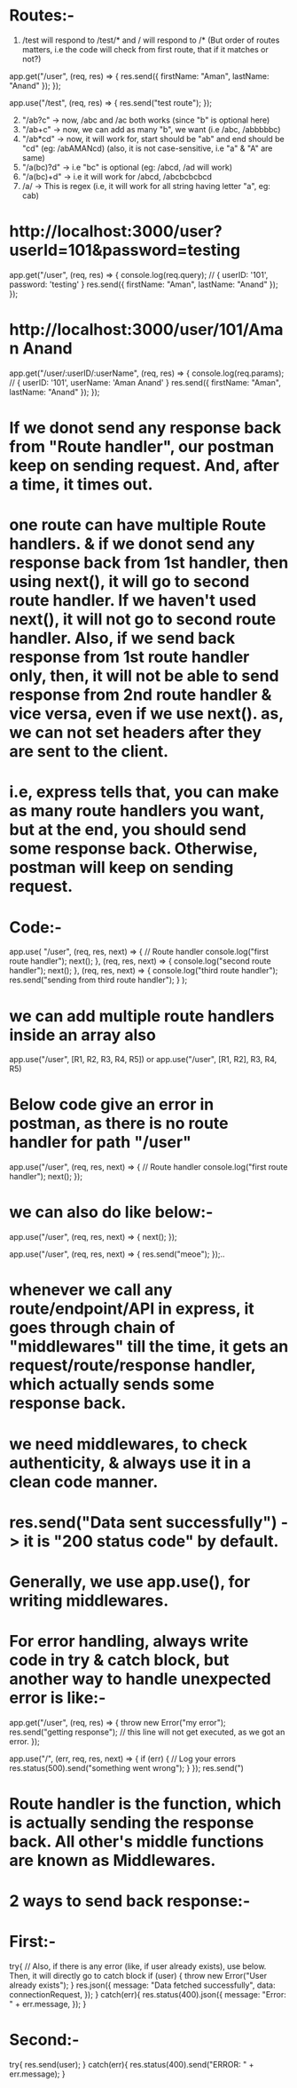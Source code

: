 # Routes:-

1. /test will respond to /test/*  and  / will respond to /*  (But order of routes matters, i.e the code will check from first route, that if it matches or not?) 

<!-- this will only handle GET call to /user -->
app.get("/user", (req, res) => {
  res.send({ firstName: "Aman", lastName: "Anand" });
});

<!-- this will match all HTTP method API call to /test (i.e GET, POST, PUT etc) -->
app.use("/test", (req, res) => {
  res.send("test route");
});

2. "/ab?c"  -> now, /abc and /ac both works (since "b" is optional here)
3. "/ab+c"  -> now, we can add as many "b", we want (i.e /abc, /abbbbbc)
4. "/ab*cd" -> now, it will work for, start should be "ab" and end should be "cd" (eg: /abAMANcd) (also, it is not case-sensitive, i.e "a" & "A" are same)
5. "/a(bc)?d" -> i.e "bc" is optional (eg: /abcd, /ad will work)
6. "/a(bc)+d" -> i.e it will work for /abcd, /abcbcbcbcd
7. /a/  -> This is regex (i.e, it will work for all string having letter "a", eg: cab)

<!-- req.query -->
# http://localhost:3000/user?userId=101&password=testing 

  app.get("/user", (req, res) => {
  console.log(req.query);                                 // { userID: '101', password: 'testing' }
  res.send({ firstName: "Aman", lastName: "Anand" });
});

<!-- req.params -->
# http://localhost:3000/user/101/Aman Anand

  app.get("/user/:userID/:userName", (req, res) => {
  console.log(req.params);                                // { userID: '101', userName: 'Aman Anand' }
  res.send({ firstName: "Aman", lastName: "Anand" });
}); 

# If we donot send any response back from "Route handler", our postman keep on sending request. And, after a time, it times out.

# one route can have multiple Route handlers. & if we donot send any response back from 1st handler, then using next(), it will go to second route handler. If we haven't used next(), it will not go to second route handler. Also, if we send back response from 1st route handler only, then, it will not be able to send response from 2nd route handler & vice versa, even if we use next(). as, we can not set headers after they are sent to the client.

# i.e, express tells that, you can make as many route handlers you want, but at the end, you should send some response back. Otherwise, postman will keep on sending request. 

# Code:-
app.use(
  "/user",
  (req, res, next) => {
    // Route handler
    console.log("first route handler");
    next();
  },
  (req, res, next) => {
    console.log("second route handler");
    next();
  },
  (req, res, next) => {
    console.log("third route handler");
    res.send("sending from third route handler");
  }
);

# we can add multiple route handlers inside an array also
app.use("/user", [R1, R2, R3, R4, R5])    or    app.use("/user", [R1, R2], R3, R4, R5)

# Below code give an error in postman, as there is no route handler for path "/user"
app.use("/user", (req, res, next) => {
  // Route handler
  console.log("first route handler");
  next();
});

# we can also do like below:-
app.use("/user", (req, res, next) => {
  next();
});

app.use("/user", (req, res, next) => {
  res.send("meoe");
});..

# whenever we call any route/endpoint/API in express, it goes through chain of "middlewares" till the time, it gets an request/route/response handler, which actually sends some response back.

# we need middlewares, to check authenticity, & always use it in a clean code manner.

# res.send("Data sent successfully") -> it is "200 status code" by default.

# Generally, we use app.use(), for writing middlewares.

# For error handling, always write code in try & catch block, but another way to handle unexpected error is like:-
app.get("/user", (req, res) => {
  throw new Error("my error");
  res.send("getting response");    // this line will not get executed, as we got an error.
});

<!-- keep below code towards the end of your application -->
app.use("/", (err, req, res, next) => {
  if (err) {
    // Log your errors
    res.status(500).send("something went wrong");
  }
});
res.send(")
# Route handler is the function, which is actually sending the response back. All other's middle functions are known as Middlewares.

# 2 ways to send back response:-
# First:-
try{
  // Also, if there is any error (like, if user already exists), use below. Then, it will directly go to catch block 
   if (user) {
      throw new Error("User already exists");
    }
  res.json({
      message: "Data fetched successfully",
      data: connectionRequest,
    });
}
catch(err){
  res.status(400).json({
      message: "Error: " + err.message,
    });
}

# Second:-
try{
  res.send(user);
}
catch(err){
  res.status(400).send("ERROR: " + err.message);
}
